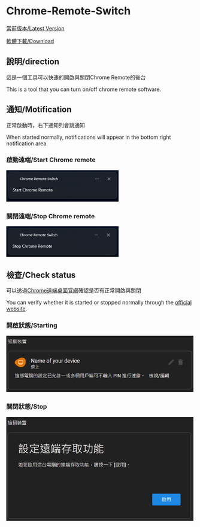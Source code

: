# Chrome-Remote-Switch
[當前版本/Latest Version](https://github.com/AU2A/Chrome-Remote-Switch/releases/tag/v1.0)

[軟體下載/Download](https://raw.githubusercontent.com/AU2A/chrome-remote-switch/main/dist/CR-Switch.exe)

## 說明/direction
這是一個工具可以快速的開啟與關閉Chrome Remote的後台

This is a tool that you can turn on/off chrome remote software.

## 通知/Motification
正常啟動時，右下通知列會跳通知

When started normally, notifications will appear in the bottom right notification area.

### 啟動遠端/Start Chrome remote
<img src="https://raw.githubusercontent.com/AU2A/chrome-remote-switch/main/image/1.png" alt="drawing" width="300"/>

### 關閉遠端/Stop Chrome remote
<img src="https://raw.githubusercontent.com/AU2A/chrome-remote-switch/main/image/2.png" alt="drawing" width="300"/>

## 檢查/Check status
可以透過[Chrome遠端桌面官網](https://remotedesktop.google.com/access)確認是否有正常開啟與關閉

You can verify whether it is started or stopped normally through the [official website](https://remotedesktop.google.com/access).

### 開啟狀態/Starting
<img src="https://raw.githubusercontent.com/AU2A/chrome-remote-switch/main/image/4.png" alt="drawing" width="500"/>

### 關閉狀態/Stop
<img src="https://raw.githubusercontent.com/AU2A/chrome-remote-switch/main/image/3.png" alt="drawing" width="500"/>
